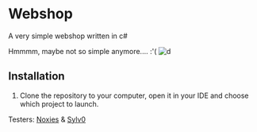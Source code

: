 # Webshop
A very simple webshop written in c#

Hmmmm, maybe not so simple anymore.... :'( ![d](http://indonesiaexpat.biz/wp-content/uploads/2017/03/suicide-indonesia-640x400.jpg.pagespeed.ce.SVeUbvK2-p.jpg)

## Installation
1. Clone the repository to your computer, open it in your IDE and choose which project to launch.

Testers: [Noxies](https://github.com/PatricNox) & [Sylv0](https://github.com/sylv0)
